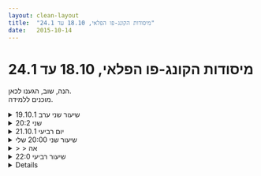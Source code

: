 ```yaml
---
layout: clean-layout
title:  "מיסודות הקונג-פו הפלאי, 18.10 עד 24.1"
date:   2015-10-14
---
```

# מיסודות הקונג-פו הפלאי, 18.10 עד 24.1 
הנה, שוב, הגענו לכאן.<br> מוכנים ללמידה.

<details>
                    <summary>שיעור שני ערב 19.10.1</summary>
                    השפעת התנועה על החיים<br> <br> האם כשאני מניע את הגוף הפיזי בהתכווננות מנטאלית שקשורה ליום יום אני משפיע על המציאות הפיזית ביום יום שלי...?<br> <br> 3 התכווננויות מנטאליות - אולי &quot;3 תמונות מנטאליות &quot; שעבדתי איתם בשיעור <br> <br> יצירתיות כלכלית <br> כשאני קם בבוקר ופותח את העיניים , עוברת בי התרגשות של שמחה <br> עוד יום של עשייה מדהימה עומד בפני ...<br> אני עומד לפגוש אנשים שנעים לי לפגוש אותם בבוקר .<br> ביחד אנחנו מקיימים מקום עבודה פורה ומלא בעשייה ויצירתיות כלכלית .<br> אני מרוויח 8000 ₪ נטו בקלות .<br> כשאני מסיים את יום העבודה קל לי להניח את העבודה בצד ולהתפנות&nbsp;&nbsp;למשפחתי המדהימה <br> ולבילוי עם חברים .<br> יש לי פנאי לעצמי ולתחביבים שלי , כייף לי כל יום מחדש.<br> <br> קונג-פו <br> לימודי הקונג-פו שלי מקבלים ביטוי של הרמה הבאה שלי .<br> התרגול וההתמדה מעמיקים ומעצבים את הידע בגופי ותודעתי .<br> בהירות וסדר מחברים את החלקים לשלם אחד ועוצמתי.<br> הנוכחות של &quot; אמן קונג-פו מודרני &quot; מתגבשת ומקבלת ביטוי ביום יום שלי ,<br> בכל החלקים והרווודים של חיי.<br> <br> בית וסביבת מגורים <br> כשאני מקשיב לשקט ונושם את האוויר הצלול , גופי והויתי מתמלאים בשימחה ושלווה פנימית .<br> החוויה של לגור בקיבוץ בצפון כל כך עוצמתית ומעצימה .<br> המרחבים הפתוחים והקהילה המחבקת , מאפשרים לי להיות פתוח ואוהב , בטוח ושלוו .<br> נעים לי לראות את האושר ושמחת החיים בעינהם והתנהגותם של מיקה וענבל .<br> אני מרגיש מוגן בביתי הרחב והמכיל , אני מרגיש בטוח בסביבת המגורים וחי בשלום עם השכנים.<br> הגינה ומרחבי הבית , מאפשרים לי תרגול מעצים ומעמיק של הקונג-פו שלי .<br> אני מאושר ומרגיש שלם עם התנועה המדהימה שבחרנו.<br> <br> לאורך השיעור קיבלתי הנחיות - העלו&nbsp;&nbsp;נושאים שקשורים לחיי היום יום ולימודי הקונג-פו שלי <br> במרחב זה&nbsp;&nbsp;תרגלתי את התנועה הפיזית שלי, כאשר התמונה המנטאלית נוכחת בתנועה הפיזית ובמרחב&nbsp;&nbsp;<br> חוויתי יצירתיות תנועתית שהפעימה אותי <br> גיליתי מרחבים חדשים לגמרי בנושא שיווי משקל ואחיזת הגוף במרחב<br> <br> דוגמה : לעמוד על רגל אחת שהבסיס הוא קפיץ...משחק ילדים משוכלל במרחב המגניב שתירגלנו בו <br> שהפך למכונה לשינוי והעצמה של היום יום שלי ....<br> הדימיונות המנטאליות שאחלו לעצב את התמונה המנטאלית היו קסומים <br> <br> חוויתי שאני יכול להגיע לפסגה של האוורסט ...ואפילו ביקרתי שם ברמה התנועתית למספר רגעים קסומים .<br> <br> שלושה עזרי שיעור – תלמיד , הנחיה , מדריך <br> תלמיד-הלמידה היתה עצמית כמו תמיד ....<br> הנחיה-&nbsp;&nbsp;&היבט הפרטנרים לא היה נגיש ,,,, & נשאים מנטאליים לפי סדר שאני לא בוחר<br> מדריך- ללא מדריך<br> <br> חוויתי שינוי אמיתי בחיי היום יום שלי ...מדהים , מרגש , מעצים , מסקרן<br>
                  </details><details>
                    <summary>שני 20:2</summary>
                    עילי ואני התחלנו את השיעור שלנו בשעה 20:00. <br> עשינו עבודה מאוד טובה בנושא של להניע אנרגיה של עשייה בחיים <br> במגוון כיוונים. <br> <br> דיברנו על הדברים שהיינו רוצים לראות שייקרו בחיים שלנו <br> וסיכמנו על עשיות שיש להן יכולת לקדם את זה. <br> <br> איתרנו שורשים שונים של מגבלות שאנחנו חווים. <br> איתרנו איכויות נדרשות לטיפוח. <br> <br> תיאמנו בינינו שנשמור על קשר ונמשיך עבודה זו גם בהמשך. בלא תלות אם ייצא לנו שוב לעשות יחד שיעור בשבועות הבאים.&nbsp;&nbsp;<br> <br> לקראת הסוף עשינו סשן ידיים מעולה וחוויתי שוב השתפרות משמעותית בעבודה שלי. <br> יותר מיקוד. יותר יודע מה אני רוצה. יותר מוציא לפועל. <br> <br> השיעור שלנו הסתיים בשעה 22:05
                  </details><details>
                    <summary>יום רביעי 21.10.1</summary>
                    הגעה 06:42, <br> זמן מקדים - תחושה של הגוף, ידעתי שאני לא מעביר את השיעור. הנחתי שרמי או אינגריד ינחו אותו. קצת לפני מועד תחילת השיעור הרשמי, התבהרה לי תובנה שעצם העובדה שאני מקבל את ההנחיות ממישהו אחר, (בקול ובצורה ברורה) מפנה אותי להאזין להן יותר בבהירות (אל מול מצב שבו אני אמור להיות קשוב אליהן) ומפנה לי זמן להעמיק את איכות העבודה בתוך התרגול עצמו. נהנה מהתובנה, מהרהר באפשרויות אם אמתח קצת את הזמן המקדים.<br> עם ההבנה הזו התחלתי את השיעור בהאזנה להנחיות שהגיעו דרך אינגריד<br> דגש לכל השיעור - נינוחות והנאה<br> ללכת תוך כדי תשומת לב למגע של הקרקע עם כל נקודה בכף הרגל<br> הצטרפות של מיקי ובהמשך של דורית<br> ללכת בהליכה שמגבירה את הנינוחות והבריאות<br> הגעה לרחבת המוזיאון<br> לתרגל עבודה על רגל אחת - תרגלתי קפיצות מרגל לרגל, עמידה על רגל אחת &quot;הליכה על חבל&quot; איתרתי מאמצים חיוניים מול מאמצים מיותרים כדי לשפר את שיווי המשקל<br> עבודה על תנועה תוך כדי מרווח גדול בין הרגליים מתרגל בין השאר כח וסיבולת רגליים בצורה מהנה<br> שינוי מיקום - הליכה נינוחה ומהנה<br> רחבה מאחורי המוזיאון<br> עבודה על רגל אחת<br> עמידה במעגל עם החזקת רגל של השכן מימין ושמאל<br> חלוקה לזוגות ועמידה תוך התבוננות בעיניים החלפה ע&quot;י סימון עדין של המשתתף החופשי (היינו חמישה)<br> ישיבה בהתבוננות בעיניים החלפה כנ&quot;ל<br> ישיבה במעגל גב אל גב - איכויות שהייתי רוצה להכניס ליתרת היום<br> ישיבה במעגל ושיתוף האיכויות<br> העברה של איכויות למשתתפים הנוספים - היתה לי אי בהירות אם אילו האיכויות שבחרנו אבל זה התגלגל לאיכויות באופן חופשי<br> סשן של צחוק - מצאתי את עצמי מתקשה, אבל נדבקתי בצחוק מתגלגל של מיקי<br> סיום שיעור 08:15 תודה לכל השותפים
                  </details><details>
                    <summary>שיעור שני 20:00 שלי</summary>
                    זה היה שיעור נהדר!<br> <br> ההנחיות עברו דרכי אל עצמי, סיגל, רפאל ושמואל.<br> כל אחד עבד עצמאית לאורך השיעור <img src="http://www.timg.co.il/tapuzForum/images/Emo23.gif" alt="|לב|"><br> <br> התחיל גשם ואחכ שינינו מיקום.<br> בינתיים עמדנו מתחת לגג והתחלנו בהעמקתי השלווה והרוגע.<br> <br> הלכנו והגענו לגן הקרוב והתאמנו בו.<br> <br> הנושאים שקיבלנו להתקדם בהם היו:<br> שיפור התנועה<br> האהבה/קבלה עצמית<br> ראייה וספציפית ראייה לרחוק<br> בעיטות<br> חשיבה<br> כסף<br> תכנון המשך היום שלנו<br> היכולת לעשות מה שבאמת רוצים ביומיום<br> חישת הגוף<br> <br> אולי היו עוד. זה מה שזוכרת כעת :)<br> <br> התחלתי את השיעור קצת בבלבול<br> וזה נרגע והעמקתי לתוך עצמי עם ההתקדמות של השיעור.
                  </details><details>
                    <summary>> > אה</summary>
                    כתבתי 2000 אבל רק תיארתי מה עשיתי מ-2020.<br> <br> הגעתי ונדמה לי שבעיקר נשמתי<br> נתתי מרחב לכל חוויה פנימית<br> ונדמה לי שהיה עוד משהו חשוב אבל אני כבר לא זוכרת :)<br> <br>
                  </details><details>
                    <summary>שיעור רביעי 22:0</summary>
                    שיעור מופלא שיסודותיו הונחו על הבנה מוקדמת יותר השבוע.<br> <br> שוחחתי עם חבר לעבודה, סיפרתי לו משהו על הקונג פו ותוך כדי שאני שומעת את דברי דרך אזניו, <br> שאלתי את עצמי, למה בכלל אני לומדת קונג פו, מה אני מוצאת בזה ומה משך אותי לזה מלכתחילה?<br> <br> ואני אני מקבלת תשובה ואני נזכרת שמה שמושך אותי בין השאר הוא הקרבה לחיים, לשינוי המתמיד, לעירנות, לתגובה, לגמישות, לעימות, האמיתי, הפיזי, הנוכח, למה שיש בו מעין שמץ &quot;סכנה&quot;, אותו חוד התער שגורם לי להרגיש חיה. <br> <br> ואני מקבלת הוראה פנימית:<br> &quot;אוקיי, אז תכנסי בזה!&quot;<br> <br> כמו שמפקד מיומן של כיתת טירונים המסייע להם ומעודד אותם להוציא את המיטב מעצמם.<br> <br> * הערה לעצמי - אכלתי ארוחה טובה כשעתיים לפני השיעור. מצאתי שמבחינת אנרגיה זה היה טוב, טוב מאוד אפילו. לא חשתי רעב מציק או כובד עיכול. נהדר. <br> <br> וכך עשיתי.<br> <br> השיעור הועבר על ידי אסא, לשמואל, ריב ולי.<br> <br> ופשוט נכנסתי בזה. <br> <br> עשינו עבודת ידיים ארבעתנו. <br> <br> מסרים שהוטמעו עמוקות <a href=http://www.tapuz.co.il/communa/viewmsgcommuna.asp?communaid=40780&msgid=56003682 target=_blank style=color:blue>משיעור קונג פו הזה</a><br> יושמו במלואם בעבודה נעימה מאוד עם שמואל, אסא וקצת עם ריב.<br> <br> לעתים זזתי כל כך במהירות שהפתעתי את עצמי. <br> חשתי עירנית מאוד, אבל גם רגועה. <br> בכל פעם שעלו בי תחושות רגשיות, נשמתי והתבוננתי בהן וקיבליהן בברכה.<br> מעניין שעלו הרבה פחות תחושות מוכרות כמו: חוסר אונים, תסכול, רגשי נחיתות, קטנות<br> ועלו רגשות פחות נפוצים (או פחות על פני השטח אצלי) כמו: תוקפנות, תחרותיות, רצון להוכיח, <br> <br> ועכשיו אני רואה זאת ועד כמה שתי קבוצות הרגשות האלה שונות זו מזו !<br> (מעניין, זה מזכיר לי בכלל את &quot;רגשות המשיכה והדחייה <a href=http://www.tapuz.co.il/communa/viewmsgcommuna.asp?communaid=41241&msgid=56035991 target=_blank style=color:blue>משיעור אמנות היכולת הזה</a> השבוע [גישה לתלמידי שלב 1 באמנות היכולת])<br> <br> קבוצה אחת נמנעת, השניה פועלת. <br> <br> אז זה היה, עבודת רגליים ועבודת ידיים.<br> עבדתי על זריזות, מינימליות, אפקטיביות, לא ריחמתי על אף אחד, גם לא על עצמי. <br> <br> משפט ששמעתי לאחרונה הוטמע גם הוא לעומק - נשמע בערך ככה:<br> &quot;חבטה לא חייבת להיות חזקה כדי להיות אפקטיבית&quot; <br>  <br> נדמה לי שגם הפרטנרים שלי בהחלט חשו בשינוי. <br> <br> אסא לקח אותנו לטיול באזור ככר רבין, שבמהלכו התבקשנו לחשוב על עצמנו כאמני קונג פו ברמה גבוהה (או משהו בסגנון), <br> ולהרגיש שגם הלילה, אנחנו עשויים לעבור לרמה הבאה של זה.<br> ואכן הרגשתי כך.<br> <br> אמנית הקונג פו שאני העלתה שלושה אלמנטים מרכזיים:<br> <br> 1) גמישות, תגובתיות איןקץ, חיוך קטן שלא נמחה של סיני זקן וחכם, צעצוע שמן ומים, כמו השמן שתמיד יעלה למעלה, תושייה איןקץ, נוזליות.<br> 2) עוד יותר ביטחון, אמון, נוכחות, עצמאות, שלווה, ביטחון עצמי.&nbsp;&nbsp; <br> 3) ובמקביל - זכירה שהכל זה משחק! ותפאורה.<br> <br> <br> חזרנו לגג גן העיר ושם קיבלנו הנחיה ממורה הקונג פו הפנימית שלנו:<br> ואני קיבלתי: היי עצמך בלי פחד.<br> חלצתי נעלי והלכתי לטייל באחו. עינטזתי להנאתי. הייתי אני. <br> <br>  קיבלנו זמן לעבודה עם פרטנר. <br> הצעתי את עצמי לכל דורש לכל עבודה שהיא. <br> שמואל בחר להשתמש בי בעבודת ידיים. <br> (זה משהו שהמערכת שלי של לפני שבועיים לעולם לא היתה יוזמת. מדהים)<br> <br> נהנתי מאוד לעבוד עם שמואל. <br> <br> השיעור של שמואל וריב הסתיים, אני ואסא המשכנו לעבוד יחד.<br> <br> המשכנו את העבודה <a href=http://www.tapuz.co.il/communa/viewmsgcommuna.asp?communaid=41241&msgid=56035991 target=_blank style=color:blue>משיעור אמנות היכולת הזה</a> (כן, אותו אחד), על רגשות.<br> העלנו תנועות פנימיות לעשות ממול רגשות חזקים שעולים בנו, בעיקר ממשפחת - אני אשם, אני חרא, עלו עלי, הכל בגללי<br> כיצד &quot;לקחת אותם אלינו&quot;.ֿ<br> <br> תנועות שעלו:<br> &gt; להרעיף על זה אינסוף אהבה, כמו על ילד קטן<br> &gt; לראות את כל מה שמסביב לזה, את כל מה שהוא לא זה<br> &gt; להודות למנגנון שמייצר את זה<br> &gt; לראות את זה, את זה כמעין מסך מולנו<br> <br> אני לא זוכרת כיצד השיעור נגמר. <br> אבל הוא היה מדהים.<br> <br> תודה.<br><br><table width='70%' cellpadding='0' cellspacing='0' bgcolor='#C6C7C6'><tr><td height='1'></td></tr></table><br><b>אני כאן .
                  </details><details>
                    <summary>> > מרגש :)))))))))))))))</summary>
                    
                  </details><details>
                    <summary>רביעי 20:00 - 21/10/1</summary>
                    התחלתי בעבודת מיקוד קצרה שכללה התבוננות ב 6 האומנים.<br> בעיקר בתחילת השיעור שלי נעזרתי במפה הזו בכדי לקבל השראה או רעיונות לדברים שאני רוצה להתקדם בהם.<br> <br> בתרגול פנימי שעשיתי בתחילת השיעור עלתה השאלה &quot;מי מפעיל את הגוף הזה?&quot;. ההתבוננות שבאה בעקבות השאלה הזו הייתה מאד עוצמתית.<br> <br> בתרגולי קרב שעשיתי בזמנים שונים של השיעור עם אבשלום, דורית ושמואל עבדתי על להיות תכליתי ולזהות פרצות אבטחה קטנות ולנצל אותן. זה היה יעיל ומקדם מאד.<br> <br> סיימתי את השיעור שלי בעבודה קצרה ונהדרת עם 6 האומנים.<br> <br> היה לי שיעור נהדר.<br> <br> תודה!
                  </details><details>
                    <summary>שיעור שבת 16:0</summary>
                    שיעור מעולה!! ! <br> מלא בידע,&nbsp;&nbsp;רעיונות והשראה..&nbsp;&nbsp;<br> תודה!!
                  </details><details>
                    <summary>שיעור יום רביעי 21.10.15 בק</summary>
                    ביום רביעי בבקר הגעתי לנקודת המפגש בשעה 6:40. רמי ויואב כבר היו שם.<br> בשעה 6:50 הודעתי לרמי ויואב שהשיעור יעבור דרכי.<br> אספנו תיקים וקיבלנו הנחיה לזוכר כהנחיית רקע לכל השיעור לזכור לטפח פשטות והנאה.<br> תוך כדי הליכה, ליהנות מכל מגע של כף הרגל בקרקע. צעדנו לכיוון מוזיאון תל אביב. תוך כדי התקרבות למקום הצטרף אלינו מיקי.<br> עצרנו ברחבת המוזיאון ליד העץ הגדול, הנחנו תיקים וקיבלנו לתרגל מצב שבכל רגע ורגע רק רגל אחת על הקרקע, בין אם בעמידה על רגל אחת, בין אם בריצה.<br> עברנו לתרגל תנועה תוך כדי שהרגליים במרחק מירבי זו מזו.<br> לקחנו את התיקים והמשכנו ללכת לכיוון המשכן לאומנויות הבמה. בדרך הצטרפה אלינו דורית.<br> הלכנו עד לרחבה הגדולה שבין המוזיאון לבין גינת דובנוב והתמקמנו שם.<br> תחילה הגמשה עצמית. היה מצויין, כל אחד עם מה שמתאים לו.<br> התבקשנו לעמוד במעגל ולהחזיק את רגלו של שכננו תחילה מימין, א&quot;כ משמאל. מאוד נהנית מעבודה במעגלים כאלה.<br> א&quot;כ התחלקנו לזוגות. כל זוג עמד זה מול זה/זו ומתבונן בעיני חברו. האדם החמישי מתבונן בכולם ולפי בחירתו דוחק הציד את אחד המשתתפים, בעדינות, ותופס את מקומו. התחלפנו כך כמה פעמים.<br> לאחר הפסקת שתייה קטנה שוב התחלקנו בזוגות, הפעם התבקשו הזוגות להתיישב זה מול זה/זו, שוב להתבונן זה בזה בעיניים, והפעם גל מחזיקים ידיים ללא מאמץ מיותר. שוב, האדם החמישי מתבונן ובחור מתי לתפוס את מקומו של אחד המשתתפים. גם התחלפנו כמה פעמים.<br> לאחר מכן התבקשנו להתיישב במעגל, גב אל גב, לעצום עיניים ולחשוב על האיכיות שנרצה להזמין אל תוך היום שלנו.<br> א&quot;כ הסתבבנו והתיישבנו במעגל פנים אל פנים, בעיניים פקוחות והוזמנו לומר כל אחד לפי תורו 3 איכויות שאנחנו מזמינים לעצמנו ליום הזה. היה מעניין מה כל אחד בחר. האיכויות שהוזכרו (בחלקן, לא זוכרת את כולן): הנאה, פשטות, זרימה, בהירות, עוצמה...<br> לסיום הוזמנו לומר כל אחד למישהו ספציפי, לפי בחירתנו, מה אנחנו מאחלים לו ספציפית. כל אחד הפנה איחולים לכל אחד ובזאת סיימנו את השיעור.<br> מאוד נהניתי. מבחינתי הצלחתי לשמור על פשטות והנאה לאורך כל השיעור.
                  </details><a href="javascript:history.back()">בית</a>